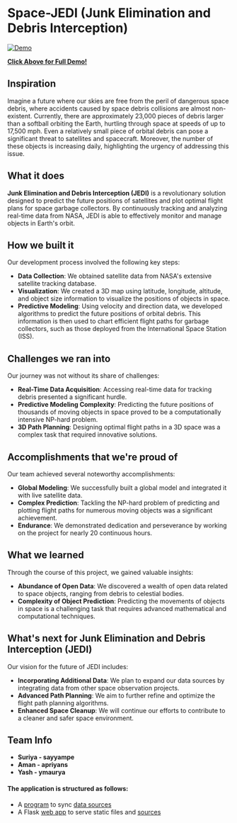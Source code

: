 # Space-JEDI (Junk Elimination and Debris Interception)

[![Demo](/space-jedi.gif)](https://www.youtube.com/watch?v=HA45-t5H0x4)

**[Click Above for Full Demo!](https://www.youtube.com/watch?v=HA45-t5H0x4)**

## Inspiration

Imagine a future where our skies are free from the peril of dangerous space debris, where accidents caused by space debris collisions are almost non-existent. Currently, there are approximately 23,000 pieces of debris larger than a softball orbiting the Earth, hurtling through space at speeds of up to 17,500 mph. Even a relatively small piece of orbital debris can pose a significant threat to satellites and spacecraft. Moreover, the number of these objects is increasing daily, highlighting the urgency of addressing this issue.

## What it does

**Junk Elimination and Debris Interception (JEDI)** is a revolutionary solution designed to predict the future positions of satellites and plot optimal flight plans for space garbage collectors. By continuously tracking and analyzing real-time data from NASA, JEDI is able to effectively monitor and manage objects in Earth's orbit.

## How we built it

Our development process involved the following key steps:

- **Data Collection**: We obtained satellite data from NASA's extensive satellite tracking database.
- **Visualization**: We created a 3D map using latitude, longitude, altitude, and object size information to visualize the positions of objects in space.
- **Predictive Modeling**: Using velocity and direction data, we developed algorithms to predict the future positions of orbital debris. This information is then used to chart efficient flight paths for garbage collectors, such as those deployed from the International Space Station (ISS).

## Challenges we ran into

Our journey was not without its share of challenges:

- **Real-Time Data Acquisition**: Accessing real-time data for tracking debris presented a significant hurdle.
- **Predictive Modeling Complexity**: Predicting the future positions of thousands of moving objects in space proved to be a computationally intensive NP-hard problem.
- **3D Path Planning**: Designing optimal flight paths in a 3D space was a complex task that required innovative solutions.

## Accomplishments that we're proud of

Our team achieved several noteworthy accomplishments:

- **Global Modeling**: We successfully built a global model and integrated it with live satellite data.
- **Complex Prediction**: Tackling the NP-hard problem of predicting and plotting flight paths for numerous moving objects was a significant achievement.
- **Endurance**: We demonstrated dedication and perseverance by working on the project for nearly 20 continuous hours.

## What we learned

Through the course of this project, we gained valuable insights:

- **Abundance of Open Data**: We discovered a wealth of open data related to space objects, ranging from debris to celestial bodies.
- **Complexity of Object Prediction**: Predicting the movements of objects in space is a challenging task that requires advanced mathematical and computational techniques.

## What's next for Junk Elimination and Debris Interception (JEDI)

Our vision for the future of JEDI includes:

- **Incorporating Additional Data**: We plan to expand our data sources by integrating data from other space observation projects.
- **Advanced Path Planning**: We aim to further refine and optimize the flight path planning algorithms.
- **Enhanced Space Cleanup**: We will continue our efforts to contribute to a cleaner and safer space environment.

## Team Info

- **Suriya - sayyampe**
- **Aman - apriyans**
- **Yash - ymaurya**

#### The application is structured as follows:
- A [program](src/app/sync_task.py) to sync [data sources](src/app/sync-settings.json)
- A Flask [web app](src/app/main.py) to serve static files and [sources](src/pub/api)
